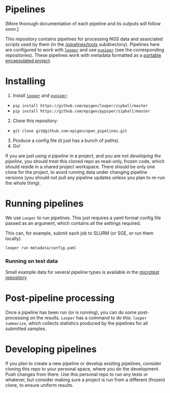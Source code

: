 # Pipelines

[More thorough documentation of each pipeline and its outputs will follow soon.]

This repository contains pipelines for processing NGS data and associated scripts used by them (in the [/pipelines/tools](pipelines/tools) subdirectory).
Pipelines here are configured to work with [`looper`](http://looper.readthedocs.io) and use [`pypiper`](http://pypiper.readthedocs.io) (see the corresponding repositories). These pipelines work with metadata formatted as a [portable encapsulated project](http://pepkit.github.io).

# Installing
1. Install [`looper`](http://looper.readthedocs.io) and [`pypiper`](http://pypiper.readthedocs.io): 
  - `pip install https://github.com/epigen/looper/zipball/master`
  - `pip install https://github.com/epigen/pypiper/zipball/master`
2. Clone this repository:
  - `git clone git@github.com:epigen/open_pipelines.git`
3. Produce a config file (it just has a bunch of paths).
4. Go!

If you are just _using a pipeline_ in a project, and you are not _developing the pipeline_, you should treat this cloned repo as read-only, frozen code, which should reside in a shared project workspace. There should be only one clone for the project, to avoid running data under changing pipeline versions (you should not pull any pipeline updates unless you plan to re-run the whole thing).


# Running pipelines

We use `Looper` to run pipelines. This just requires a yaml format config file passed as an argument, which contains all the settings required.

This can, for example, submit each job to SLURM (or SGE, or run them locally).

```bash
looper run metadata/config.yaml
```

### Running on test data

Small example data for several pipeline types is available in the [microtest repository](https://github.com/epigen/microtest/)


# Post-pipeline processing

Once a pipeline has been run (or is running), you can do some post-processing on the results. 
`Looper` has a command to do this: `looper summarize`, which collects statistics produced by the pipelines for all submitted samples.


# Developing pipelines
If you plan to create a new pipeline or develop existing pipelines, consider cloning this repo to your personal space, where you do the development. Push changes from there. Use this personal repo to run any tests or whatever, but consider making sure a project is run from a different (frozen) clone, to ensure uniform results.
